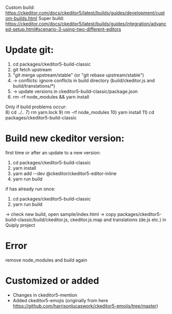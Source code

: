 Custom build: https://ckeditor.com/docs/ckeditor5/latest/builds/guides/development/custom-builds.html
Super build: https://ckeditor.com/docs/ckeditor5/latest/builds/guides/integration/advanced-setup.html#scenario-3-using-two-different-editors


Update git:
===

1) cd packages/ckeditor5-build-classic
2) git fetch upstream
3) "git merge upstream/stable" (or "git rebase upstream/stable")
4) -> conflicts: ignore conflicts in build directory (build/ckeditor.js and build/translations/*)
5) -> update versions in ckeditor5-build-classic/package.json  
6) rm -rf node_modules && yarn install
  
Only if build problems occur:      
8) cd ../..
7) rm yarn.lock
9) rm -rf node_modules
10) yarn install
11) cd packages/ckeditor5-build-classic 
    
Build new ckeditor version:
===

first time or after an update to a new version:
1) cd packages/ckeditor5-build-classic
2) yarn install
3) yarn add --dev @ckeditor/ckeditor5-editor-inline
4) yarn run build

if has already run once:         
1) cd packages/ckeditor5-build-classic
2) yarn run build

-> check new build, open sample/index.html
-> copy packages/ckeditor5-build-classic/build/ckeditor.js, ckeditor.js.map and translations (de.js etc.) in Quiply project

Error
===

remove node_modules and build again
                       

Customized or added
===

- Changes in ckeditor5-mention
- Added ckeditor5-emojis (originally from here https://github.com/harrisonlucaswork/ckeditor5-emojis/tree/master)
